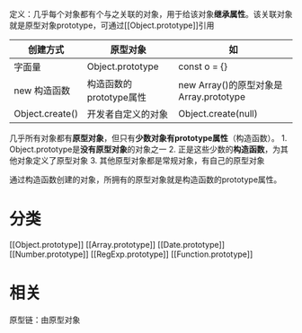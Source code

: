 定义：几乎每个对象都有个与之关联的对象，用于给该对象**继承属性**。该关联对象就是原型对象prototype，可通过[[Object.prototype]]引用

| 创建方式 | 原型对象 | 如 |
| --- | --- | --- |
| 字面量 | Object.prototype | const o = {} |
| new 构造函数 | 构造函数的prototype属性 | new Array()的原型对象是Array.prototype |
| Object.create() | 开发者自定义的对象 | Object.create(null) |

几乎所有对象都有**原型对象**，但只有**少数对象有prototype属性**（构造函数）。
	1. Object.prototype是**没有原型对象**的对象之一
	2. 正是这些少数的**构造函数**，为其他对象定义了原型对象
	3. 其他原型对象都是常规对象，有自己的原型对象

通过构造函数创建的对象，所拥有的原型对象就是构造函数的prototype属性。
# 分类
[[Object.prototype]] 
[[Array.prototype]] 
[[Date.prototype]] 
[[Number.prototype]] 
[[RegExp.prototype]] 
[[Function.prototype]] 
# 相关
原型链：由原型对象